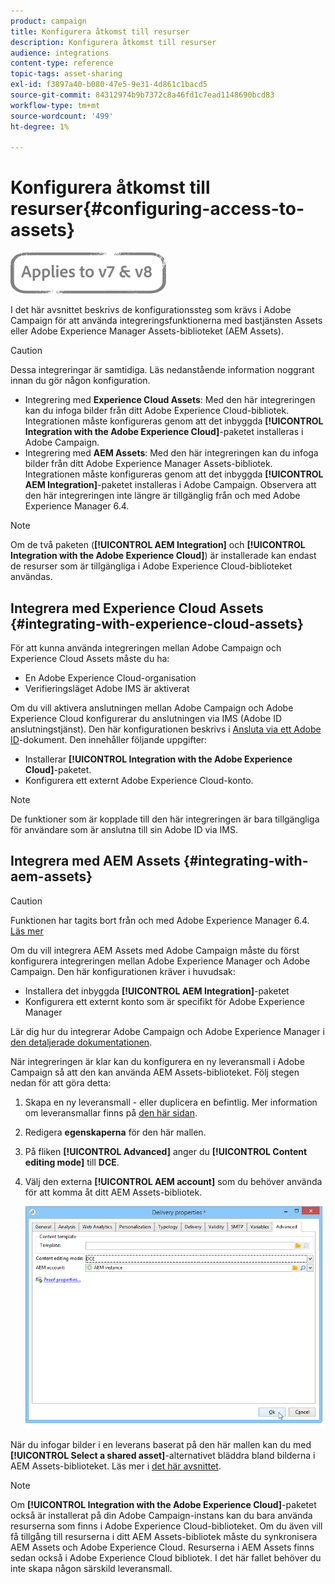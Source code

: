 ```yaml
---
product: campaign
title: Konfigurera åtkomst till resurser
description: Konfigurera åtkomst till resurser
audience: integrations
content-type: reference
topic-tags: asset-sharing
exl-id: f3897a40-b080-47e5-9e31-4d861c1bacd5
source-git-commit: 84312974b9b7372c8a46fd1c7ead1148690bcd83
workflow-type: tm+mt
source-wordcount: '499'
ht-degree: 1%

---
```


# Konfigurera åtkomst till resurser{#configuring-access-to-assets}

![](../../assets/common.svg)

I det här avsnittet beskrivs de konfigurationssteg som krävs i Adobe Campaign för att använda integreringsfunktionerna med bastjänsten Assets eller Adobe Experience Manager Assets-biblioteket (AEM Assets).

>[!CAUTION]
>
>Dessa integreringar är samtidiga. Läs nedanstående information noggrant innan du gör någon konfiguration.

* Integrering med **Experience Cloud Assets**: Med den här integreringen kan du infoga bilder från ditt Adobe Experience Cloud-bibliotek. Integrationen måste konfigureras genom att det inbyggda **[!UICONTROL Integration with the Adobe Experience Cloud]**-paketet installeras i Adobe Campaign.
* Integrering med **AEM Assets**: Med den här integreringen kan du infoga bilder från ditt Adobe Experience Manager Assets-bibliotek. Integrationen måste konfigureras genom att det inbyggda **[!UICONTROL AEM Integration]**-paketet installeras i Adobe Campaign. Observera att den här integreringen inte längre är tillgänglig från och med Adobe Experience Manager 6.4.

>[!NOTE]
>
>Om de två paketen (**[!UICONTROL AEM Integration]** och **[!UICONTROL Integration with the Adobe Experience Cloud]**) är installerade kan endast de resurser som är tillgängliga i Adobe Experience Cloud-biblioteket användas.

## Integrera med Experience Cloud Assets {#integrating-with-experience-cloud-assets}

För att kunna använda integreringen mellan Adobe Campaign och Experience Cloud Assets måste du ha:

* En Adobe Experience Cloud-organisation
* Verifieringsläget Adobe IMS är aktiverat

Om du vill aktivera anslutningen mellan Adobe Campaign och Adobe Experience Cloud konfigurerar du anslutningen via IMS (Adobe ID anslutningstjänst). Den här konfigurationen beskrivs i [Ansluta via ett Adobe ID](../../integrations/using/about-adobe-id.md)-dokument. Den innehåller följande uppgifter:

* Installerar **[!UICONTROL Integration with the Adobe Experience Cloud]**-paketet.
* Konfigurera ett externt Adobe Experience Cloud-konto.

>[!NOTE]
>
>De funktioner som är kopplade till den här integreringen är bara tillgängliga för användare som är anslutna till sin Adobe ID via IMS.

## Integrera med AEM Assets {#integrating-with-aem-assets}


>[!CAUTION]
>
>Funktionen har tagits bort från och med Adobe Experience Manager 6.4. [Läs mer](https://experienceleague.adobe.com/docs/experience-manager-64/release-notes/deprecated-removed-features.html?lang=en#removed-features)

Om du vill integrera AEM Assets med Adobe Campaign måste du först konfigurera integreringen mellan Adobe Experience Manager och Adobe Campaign. Den här konfigurationen kräver i huvudsak:

* Installera det inbyggda **[!UICONTROL AEM Integration]**-paketet
* Konfigurera ett externt konto som är specifikt för Adobe Experience Manager

Lär dig hur du integrerar Adobe Campaign och Adobe Experience Manager i [den detaljerade dokumentationen](../../integrations/using/about-adobe-experience-manager.md).

När integreringen är klar kan du konfigurera en ny leveransmall i Adobe Campaign så att den kan använda AEM Assets-biblioteket. Följ stegen nedan för att göra detta:

1. Skapa en ny leveransmall - eller duplicera en befintlig. Mer information om leveransmallar finns på [den här sidan](../../delivery/using/about-templates.md).
1. Redigera **egenskaperna** för den här mallen.
1. På fliken **[!UICONTROL Advanced]** anger du **[!UICONTROL Content editing mode]** till **DCE**.
1. Välj den externa **[!UICONTROL AEM account]** som du behöver använda för att komma åt ditt AEM Assets-bibliotek.

   ![](assets/dam_aem_assets1.png)

När du infogar bilder i en leverans baserat på den här mallen kan du med **[!UICONTROL Select a shared asset]**-alternativet bläddra bland bilderna i AEM Assets-biblioteket. Läs mer i [det här avsnittet](../../integrations/using/inserting-a-shared-asset.md).

>[!NOTE]
>
>Om **[!UICONTROL Integration with the Adobe Experience Cloud]**-paketet också är installerat på din Adobe Campaign-instans kan du bara använda resurserna som finns i Adobe Experience Cloud-biblioteket. Om du även vill få tillgång till resurserna i ditt AEM Assets-bibliotek måste du synkronisera AEM Assets och Adobe Experience Cloud. Resurserna i AEM Assets finns sedan också i Adobe Experience Cloud bibliotek. I det här fallet behöver du inte skapa någon särskild leveransmall.
